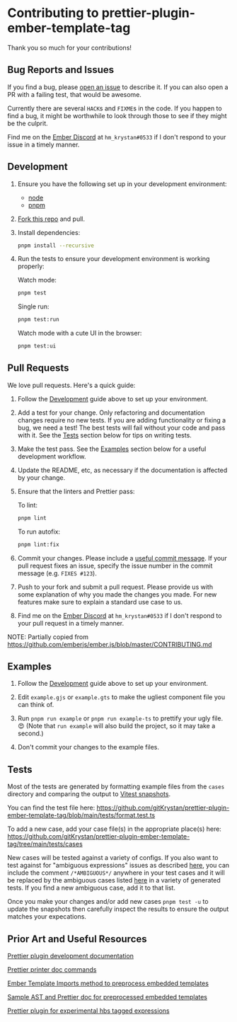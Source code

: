 # Contributing to prettier-plugin-ember-template-tag

Thank you so much for your contributions!

## Bug Reports and Issues

If you find a bug, please [open an issue](https://github.com/gitKrystan/prettier-plugin-ember-template-tag/issues/new/choose) to describe it. If you can also open a PR with a failing test, that would be awesome.

Currently there are several `HACK`s and `FIXME`s in the code. If you happen to find a bug, it might be worthwhile to look through those to see if they might be the culprit.

Find me on the [Ember Discord](https://discord.com/invite/emberjs) at `hm_krystan#0533` if I don't respond to your issue in a timely manner.

## Development

1. Ensure you have the following set up in your development environment:

   - [node](https://nodejs.org/en/download/)
   - [pnpm](https://pnpm.io/)

1. [Fork this repo](https://github.com/gitKrystan/prettier-plugin-ember-template-tag/fork) and pull.

1. Install dependencies:

   ```bash
   pnpm install --recursive
   ```

1. Run the tests to ensure your development environment is working properly:

   Watch mode:

   ```bash
   pnpm test
   ```

   Single run:

   ```bash
   pnpm test:run
   ```

   Watch mode with a cute UI in the browser:

   ```bash
   pnpm test:ui
   ```

## Pull Requests

We love pull requests. Here's a quick guide:

1. Follow the [Development](#development) guide above to set up your environment.

1. Add a test for your change. Only refactoring and documentation changes require no new tests. If you are adding functionality or fixing a bug, we need a test! The best tests will fail without your code and pass with it. See the [Tests](#tests) section below for tips on writing tests.

1. Make the test pass. See the [Examples](#examples) section below for a useful development workflow.

1. Update the README, etc, as necessary if the documentation is affected by your change.

1. Ensure that the linters and Prettier pass:

   To lint:

   ```bash
   pnpm lint
   ```

   To run autofix:

   ```bash
   pnpm lint:fix
   ```

1. Commit your changes. Please include a [useful commit message](https://initialcommit.com/blog/git-commit-messages-best-practices). If your pull request fixes an issue, specify the issue number in the commit message (e.g. `FIXES #123`).

1. Push to your fork and submit a pull request. Please provide us with some explanation of why you made the changes you made. For new features make sure to explain a standard use case to us.

1. Find me on the [Ember Discord](https://discord.com/invite/emberjs) at `hm_krystan#0533` if I don't respond to your pull request in a timely manner.

NOTE: Partially copied from https://github.com/emberjs/ember.js/blob/master/CONTRIBUTING.md

## Examples

1. Follow the [Development](#development) guide above to set up your environment.

1. Edit `example.gjs` or `example.gts` to make the ugliest component file you can think of.

1. Run `pnpm run example` or `pnpm run example-ts` to prettify your ugly file. 😍 (Note that `run example` will also build the project, so it may take a second.)

1. Don't commit your changes to the example files.

## Tests

Most of the tests are generated by formatting example files from the `cases` directory and comparing the output to [Vitest snapshots](https://vitest.dev/guide/snapshot.html).

You can find the test file here: https://github.com/gitKrystan/prettier-plugin-ember-template-tag/blob/main/tests/format.test.ts

To add a new case, add your case file(s) in the appropriate place(s) here: https://github.com/gitKrystan/prettier-plugin-ember-template-tag/tree/main/tests/cases

New cases will be tested against a variety of configs. If you also want to test against for "ambiguous expressions" issues as described [here](https://github.com/gitKrystan/prettier-plugin-ember-template-tag/issues/1), you can include the comment `/*AMBIGUOUS*/` anywhere in your test cases and it will be replaced by the ambiguous cases listed [here](https://github.com/gitKrystan/prettier-plugin-ember-template-tag/blob/de5722b476d83671fdf199a6a8097978fe245a46/tests/format.test.ts#L20-L29) in a variety of generated tests. If you find a new ambiguous case, add it to that list.

Once you make your changes and/or add new cases `pnpm test -u` to update the snapshots then carefully inspect the results to ensure the output matches your expecations.

## Prior Art and Useful Resources

[Prettier plugin development documentation](https://prettier.io/docs/en/plugins.html#developing-plugins)

[Prettier printer doc commands](https://github.com/prettier/prettier/blob/main/commands.md)

[Ember Template Imports method to preprocess embedded templates](https://github.com/ember-template-imports/ember-template-imports/blob/master/src/preprocess-embedded-templates.ts#L180)

[Sample AST and Prettier doc for preprocessed embedded templates](https://prettier.io/playground/#N4Igxg9gdgLgprEAuEBLAtgBwgJxgAgGEItoECAzHE-AcgAEBzAGw3ThwHpJSpzaA3AB0oI-PgDaAfSkBxADIBJALLKAogCUpAFTXKACvICCugBQADEWPwAeABYBGAHzj8ACTjNmEfAHVczAAm+A7unt5+AcEOHl4+-jhBIbERCUkx4fFRyZmRidEpWfk5cXnphWXR4jacjk4i5gA0+MD4AM4wOKhgMMoQgXBI+J0ArnD4AL4AlAC6VlCQUB346CPMMKisfPgAvJIyCirqWroGxmaWolDVda4VacEATGGlD-iP99kfuW-fr1+fYp-VIAn5faq1ZwNZqtDpdHp9AZDUbjaZzK6cABUmLEmPwRmucAAHgBDLDMcayABSAGV8BRNuNoPgAO52bp2VnjMAk644EbXGB2cb6HBwGAbDj03D4al0zDMEaMVBQAB0uM4ImJ2Dw+AGFBJawIYGYJLabXwygAnsReORrMT4FBAhbbdg+LAWtZpHIlKpNDo9IYTGoLNYbs47mDigBmF4g2OApIxpPBFPR5Op-Dp-6JjNpiF1axNFrtTrdXr9QbDfmo2bzcRskkEPbmeDk5vjVjwHAk5jDOzN-CoC1QCAEEnDOAd+CXBuuBecTj4ABWI2Wk9Y-Z47FgIgmIEaIAgmA20DayFAJJw1BZ+mvCAvKD7LJJVovR4ARr2wABrcU0mScDyCqcDIAazBtHAX4-v+MA0pgJJgCqjDICiR7Tp+cCBAMgTyLyjAjCSjBwAAYrg6DNhsUCoc+IwwBAh4gHYMDoMwvjsvAbSIWAcA0o+qAbAAboJVrIOA5pMSqUF4KKxGUeBfZQUeK5tESNIoRSACKIzjmBSAQcpICITgMniZ+JJYcwAC0MAfsZXSwL4qCBEKyAABwAAxHpg1BQb4vaYOJvlwDJQlgUeACOunwKKJ5PiAZrWXw2HYUxYrRagYpyYwCkGUp0EgFB6CoGhtZHm0mlwDpemKZBhUwJZzmuXYyCPEenQkpsKG2nlIChQArEx65wNollPoZhVCWMijOuQNJgF0p4EoENIwFaFJ1VBEwTEAA)

[Prettier plugin for experimental hbs tagged expressions](https://github.com/glimmerjs/glimmer-experimental/tree/master/packages/%40glimmerx/prettier-plugin-component-templates)
